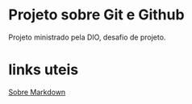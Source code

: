 # Projeto sobre Git e Github 
Projeto ministrado pela DIO, desafio de projeto.
# links uteis 
[Sobre Markdown](https://www.markdownguide.org/getting-started/)
